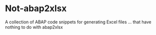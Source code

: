 # Not-abap2xlsx
A collection of ABAP code snippets for generating Excel files ... that have nothing to do with abap2xlsx
